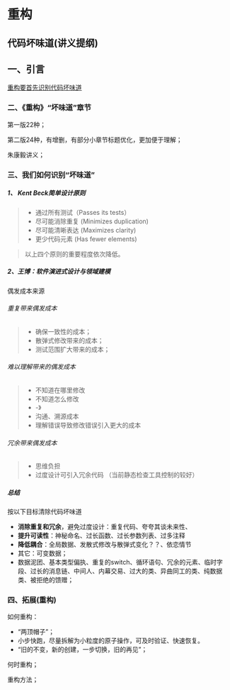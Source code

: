 
# 重构


## 代码坏味道(讲义提纲)

## 一、引言

[重构要首先识别代码坏味道](https://github.com/MagicBowen/refactoring/blob/master/effective-refactoring-1.md#%E5%85%B3%E4%BA%8E%E6%9C%AC%E6%96%87)

### 二、《重构》“坏味道”章节
第一版22种；

第二版24种，有增删，有部分小章节标题优化，更加便于理解；

朱康毅讲义；

### 三、我们如何识别“坏味道”
##### 1、 Kent Beck简单设计原则
> - 通过所有测试（Passes its tests）
> - 尽可能消除重复 (Minimizes duplication)
> - 尽可能清晰表达 (Maximizes clarity)
> - 更少代码元素 (Has fewer elements)

>  以上四个原则的重要程度依次降低。

##### 2、王博：软件演进式设计与领域建模
偶发成本来源
###### 重复带来偶发成本
> - 确保一致性的成本；
> - 散弹式修改带来的成本；
> - 测试范围扩大带来的成本；

###### 难以理解带来的偶发成本
> - 不知道在哪里修改
> - 不知道怎么修改
> - -》
> - 沟通、溯源成本
> - 理解错误导致修改错误引入更大的成本

###### 冗余带来偶发成本
> - 思维负担
> - 过度设计可引入冗余代码 （当前静态检查工具控制的较好）

##### 总结
按以下目标清除代码坏味道
- **消除重复和冗余**，避免过度设计：重复代码、夸夸其谈未来性、
- **提升可读性**：神秘命名、过长函数、过长参数列表、过多注释
- **降低耦合**：全局数据、发散式修改与散弹式变化？？、依恋情节
- 其它：可变数据；
- 数据泥团、基本类型偏执、重复的switch、循环语句、冗余的元素、临时字段、过长的消息链、中间人、内幕交易、过大的类、异曲同工的类、纯数据类、被拒绝的馈赠；
 

### 四、拓展(重构)
如何重构：
- “两顶帽子”；
- 小步快跑，尽量拆解为小粒度的原子操作，可及时验证、快速恢复。
- “旧的不变，新的创建，一步切换，旧的再见”；

何时重构；

重构方法；
